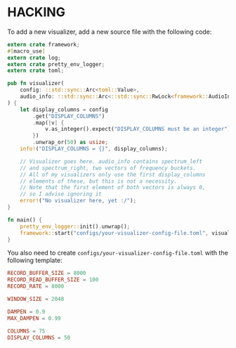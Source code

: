 HACKING
=======

To add a new visualizer, add a new source file with the following code:

```rust
extern crate framework;
#[macro_use]
extern crate log;
extern crate pretty_env_logger;
extern crate toml;

pub fn visualizer(
    config: ::std::sync::Arc<toml::Value>,
    audio_info: ::std::sync::Arc<::std::sync::RwLock<framework::AudioInfo>>,
) {
    let display_columns = config
        .get("DISPLAY_COLUMNS")
        .map(|v| {
            v.as_integer().expect("DISPLAY_COLUMNS must be an integer")
        })
        .unwrap_or(50) as usize;
    info!("DISPLAY_COLUMNS = {}", display_columns);

    // Visualizer goes here. audio_info contains spectrum_left
    // and spectrum_right, two vectors of frequency buckets.
    // All of my visualizers only use the first display_columns
    // elements of these, but this is not a necessity.
    // Note that the first element of both vectors is always 0,
    // so I advise ignoring it
    error!("No visualizer here, yet :/");
}

fn main() {
    pretty_env_logger::init().unwrap();
    framework::start("configs/your-visualizer-config-file.toml", visualizer);
}
```

You also need to create `configs/your-visualizer-config-file.toml` with the following
template:

```toml
RECORD_BUFFER_SIZE = 8000
RECORD_READ_BUFFER_SIZE = 100
RECORD_RATE = 8000

WINDOW_SIZE = 2048

DAMPEN = 0.9
MAX_DAMPEN = 0.99

COLUMNS = 75
DISPLAY_COLUMNS = 50
```
